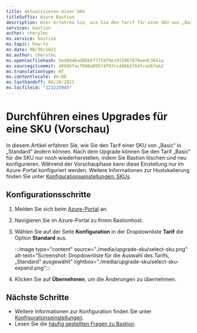 ```yaml
---
title: Aktualisieren einer SKU
titleSuffix: Azure Bastion
description: Hier erfahren Sie, wie Sie den Tarif für eine SKU von „Basic“ in „Standard“ ändern.
services: bastion
author: cherylmc
ms.service: bastion
ms.topic: how-to
ms.date: 08/30/2021
ms.author: cherylmc
ms.openlocfilehash: 5ed0dd6ad86b5f7758f0e1972867876eedc3b51a
ms.sourcegitcommit: 40866facf800a09574f97cc486b5f64fced67eb2
ms.translationtype: HT
ms.contentlocale: de-DE
ms.lasthandoff: 08/30/2021
ms.locfileid: "123225945"
---
```

# <a name="upgrade-a-sku-preview"></a>Durchführen eines Upgrades für eine SKU (Vorschau)

In diesem Artikel erfahren Sie, wie Sie den Tarif einer SKU von „Basic“ in „Standard“ ändern können. Nach dem Upgrade können Sie den Tarif „Basic“ für die SKU nur noch wiederherstellen, indem Sie Bastion löschen und neu konfigurieren. Während der Vorschauphase kann diese Einstellung nur im Azure-Portal konfiguriert werden. Weitere Informationen zur Hostskalierung finden Sie unter [Konfigurationseinstellungen: SKUs](configuration-settings.md#skus). 

## <a name="configuration-steps"></a>Konfigurationsschritte

1. Melden Sie sich beim [Azure-Portal](https://ms.portal.azure.com) an.
1. Navigieren Sie im Azure-Portal zu Ihrem Bastionhost.
1. Wählen Sie auf der Seite **Konfiguration** in der Dropdownliste **Tarif** die Option **Standard** aus.

   :::image type="content" source="./media/upgrade-sku/select-sku.png" alt-text="Screenshot: Dropdownliste für die Auswahl des Tarifs, „Standard“ ausgewählt" lightbox="./media/upgrade-sku/select-sku-expand.png":::

1. Klicken Sie auf **Übernehmen**, um die Änderungen zu übernehmen.

## <a name="next-steps"></a>Nächste Schritte

* Weitere Informationen zur Konfiguration finden Sie unter [Konfigurationseinstellungen](configuration-settings.md).
* Lesen Sie die [häufig gestellten Fragen zu Bastion](bastion-faq.md).
